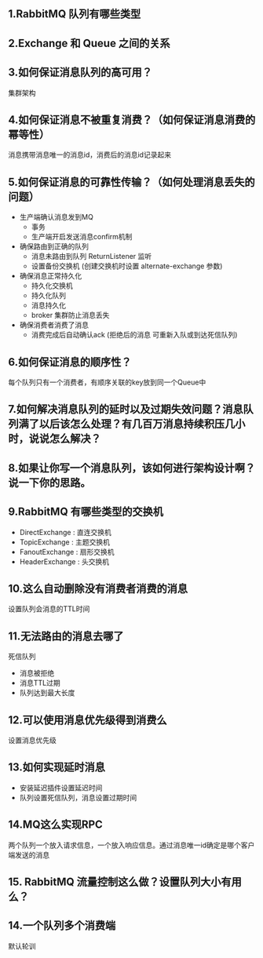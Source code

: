 ## 1.RabbitMQ 队列有哪些类型

## 2.Exchange 和 Queue 之间的关系


## 3.如何保证消息队列的高可用？
集群架构

## 4.如何保证消息不被重复消费？（如何保证消息消费的幂等性）
消息携带消息唯一的消息id，消费后的消息id记录起来

## 5.如何保证消息的可靠性传输？（如何处理消息丢失的问题）
-   生产端确认消息发到MQ
    -   事务
    -   生产端开启发送消息confirm机制
-   确保路由到正确的队列
    -   消息未路由到队列 ReturnListener 监听
    -   设置备份交换机 (创建交换机时设置 alternate-exchange 参数)
-   确保消息正常持久化
    -   持久化交换机
    -   持久化队列
    -   消息持久化
    -   broker 集群防止消息丢失
-   确保消费者消费了消息
    -   消费完成后自动确认ack (拒绝后的消息 可重新入队或到达死信队列) 


## 6.如何保证消息的顺序性？

每个队列只有一个消费者，有顺序关联的key放到同一个Queue中

## 7.如何解决消息队列的延时以及过期失效问题？消息队列满了以后该怎么处理？有几百万消息持续积压几小时，说说怎么解决？

## 8.如果让你写一个消息队列，该如何进行架构设计啊？说一下你的思路。

## 9.RabbitMQ 有哪些类型的交换机
-   DirectExchange : 直连交换机 
-   TopicExchange : 主题交换机
-   FanoutExchange : 扇形交换机
-   HeaderExchange : 头交换机

## 10.这么自动删除没有消费者消费的消息
设置队列会消息的TTL时间

## 11.无法路由的消息去哪了
死信队列
-   消息被拒绝
-   消息TTL过期
-   队列达到最大长度

## 12.可以使用消息优先级得到消费么
设置消息优先级

## 13.如何实现延时消息
-   安装延迟插件设置延迟时间
-   队列设置死信队列，消息设置过期时间

## 14.MQ这么实现RPC
两个队列一个放入请求信息，一个放入响应信息。通过消息唯一id确定是哪个客户端发送的消息

## 15. RabbitMQ 流量控制这么做？设置队列大小有用么？

## 14.一个队列多个消费端
默认轮训
